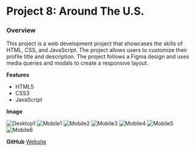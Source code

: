 # Project 8: Around The U.S.

### Overview

This project is a web development project that showcases the skills of HTML, CSS, and JavaScript. The project allows users to customize their profile title and description. The project follows a Figma design and uses media queries and modals to create a responsive layout.

**Features**

- HTML5
- CSS3
- JavaScript

**Image**

![Desktop1](https://github.com/iankamar/se_project_aroundtheus/assets/95672055/5d10c2a5-1ea7-4485-9218-f454756ccfc3)
![Mobile1](https://github.com/iankamar/se_project_aroundtheus/assets/95672055/f10c7fde-5a63-4553-b12a-b5cba966908f)
![Mobile2](https://github.com/iankamar/se_project_aroundtheus/assets/95672055/bba851e8-2d60-4930-8084-6a4be56d47e9)
![Mobile3](https://github.com/iankamar/se_project_aroundtheus/assets/95672055/9781353d-818c-46fb-8509-4e424ce6b3a8)
![Mobile4](https://github.com/iankamar/se_project_aroundtheus/assets/95672055/4455d1ea-0d7d-4a6d-90dc-eac2266a12af)
![Mobile5](https://github.com/iankamar/se_project_aroundtheus/assets/95672055/24bf5ab2-dbd6-42f1-993b-fbaeebf307cf)
![Mobile6](https://github.com/iankamar/se_project_aroundtheus/assets/95672055/2d77a6ae-9b6d-4f3b-872c-788828532574)

**GitHub**
[Website](http://localhost:8080/)
